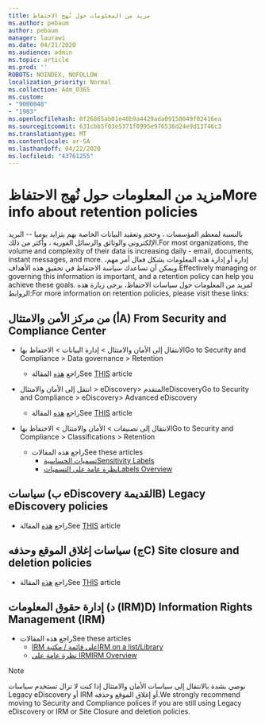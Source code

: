 ```yaml
---
title: مزيد من المعلومات حول نُهج الاحتفاظ
ms.author: pebaum
author: pebaum
manager: laurawi
ms.date: 04/21/2020
ms.audience: admin
ms.topic: article
ms.prod: ''
ROBOTS: NOINDEX, NOFOLLOW
localization_priority: Normal
ms.collection: Adm_O365
ms.custom:
- "9000048"
- "1983"
ms.openlocfilehash: 0f26865ab01e40b9a4429ada09150049f02416ea
ms.sourcegitcommit: 631cbb5f03e5371f0995e976536d24e9d13746c3
ms.translationtype: MT
ms.contentlocale: ar-SA
ms.lasthandoff: 04/22/2020
ms.locfileid: "43761255"
---
```

# <a name="more-info-about-retention-policies"></a><span data-ttu-id="84ab0-102">مزيد من المعلومات حول نُهج الاحتفاظ</span><span class="sxs-lookup"><span data-stu-id="84ab0-102">More info about retention policies</span></span>

<span data-ttu-id="84ab0-103">بالنسبة لمعظم المؤسسات ، وحجم وتعقيد البيانات الخاصة بهم يتزايد يوميا -- البريد الإلكتروني والوثائق والرسائل الفورية ، وأكثر من ذلك.</span><span class="sxs-lookup"><span data-stu-id="84ab0-103">For most organizations, the volume and complexity of their data is increasing daily - email, documents, instant messages, and more.</span></span> <span data-ttu-id="84ab0-104">إدارة أو إدارة هذه المعلومات بشكل فعال أمر مهم، ويمكن أن تساعدك سياسة الاحتفاظ في تحقيق هذه الأهداف.</span><span class="sxs-lookup"><span data-stu-id="84ab0-104">Effectively managing or governing this information is important, and a retention policy can help you achieve these goals.</span></span> <span data-ttu-id="84ab0-105">لمزيد من المعلومات حول سياسات الاحتفاظ، يرجى زيارة هذه الروابط:</span><span class="sxs-lookup"><span data-stu-id="84ab0-105">For more information on retention policies, please visit these links:</span></span>

## <a name="a-from-security-and-compliance-center"></a><span data-ttu-id="84ab0-106">أ) من مركز الأمن والامتثال</span><span class="sxs-lookup"><span data-stu-id="84ab0-106">A) From Security and Compliance Center</span></span>

- <span data-ttu-id="84ab0-107">الانتقال إلى الأمان والامتثال > إدارة البيانات > الاحتفاظ بها</span><span class="sxs-lookup"><span data-stu-id="84ab0-107">Go to Security and Compliance > Data governance > Retention</span></span>
  - <span data-ttu-id="84ab0-108">راجع [هذه](https://docs.microsoft.com/office365/securitycompliance/retention-policies) المقالة</span><span class="sxs-lookup"><span data-stu-id="84ab0-108">See [THIS](https://docs.microsoft.com/office365/securitycompliance/retention-policies) article</span></span>

- <span data-ttu-id="84ab0-109">انتقل إلى الأمان والامتثال > eDiscovery> المتقدمeDiscovery</span><span class="sxs-lookup"><span data-stu-id="84ab0-109">Go to Security and Compliance > eDiscovery> Advanced eDiscovery</span></span> 
  - <span data-ttu-id="84ab0-110">راجع [هذه](https://docs.microsoft.com/office365/securitycompliance/ediscovery-cases) المقالة</span><span class="sxs-lookup"><span data-stu-id="84ab0-110">See [THIS](https://docs.microsoft.com/office365/securitycompliance/ediscovery-cases) article</span></span>

- <span data-ttu-id="84ab0-111">الانتقال إلى تصنيفات > الأمان والامتثال > الاحتفاظ بها</span><span class="sxs-lookup"><span data-stu-id="84ab0-111">Go to Security and Compliance > Classifications > Retention</span></span>
  - <span data-ttu-id="84ab0-112">راجع هذه المقالات</span><span class="sxs-lookup"><span data-stu-id="84ab0-112">See these articles</span></span>
    - [<span data-ttu-id="84ab0-113">تسميات الحساسية</span><span class="sxs-lookup"><span data-stu-id="84ab0-113">Sensitivity Labels</span></span>](https://docs.microsoft.com/office365/securitycompliance/sensitivity-labels)
    - [<span data-ttu-id="84ab0-114">نظرة عامة على التسميات</span><span class="sxs-lookup"><span data-stu-id="84ab0-114">Labels Overview</span></span>](https://docs.microsoft.com/office365/securitycompliance/labels)

## <a name="b-legacy-ediscovery-policies"></a><span data-ttu-id="84ab0-115">ب) سياسات eDiscovery القديمة</span><span class="sxs-lookup"><span data-stu-id="84ab0-115">B) Legacy eDiscovery policies</span></span>

- <span data-ttu-id="84ab0-116">راجع [هذه](https://support.office.com/article/Set-up-an-eDiscovery-Center-in-SharePoint-Online-A18F8975-AA7F-43B4-A7D6-001D14744D8E) المقالة</span><span class="sxs-lookup"><span data-stu-id="84ab0-116">See [THIS](https://support.office.com/article/Set-up-an-eDiscovery-Center-in-SharePoint-Online-A18F8975-AA7F-43B4-A7D6-001D14744D8E) article</span></span>

## <a name="c-site-closure-and-deletion-policies"></a><span data-ttu-id="84ab0-117">ج) سياسات إغلاق الموقع وحذفه</span><span class="sxs-lookup"><span data-stu-id="84ab0-117">C) Site closure and deletion policies</span></span>

- <span data-ttu-id="84ab0-118">راجع [هذه](https://support.office.com/article/Use-policies-for-site-closure-and-deletion-A8280D82-27FD-48C5-9ADF-8A5431208BA5) المقالة</span><span class="sxs-lookup"><span data-stu-id="84ab0-118">See [THIS](https://support.office.com/article/Use-policies-for-site-closure-and-deletion-A8280D82-27FD-48C5-9ADF-8A5431208BA5) article</span></span>  

## <a name="d-information-rights-management-irm"></a><span data-ttu-id="84ab0-119">د) إدارة حقوق المعلومات (IRM)</span><span class="sxs-lookup"><span data-stu-id="84ab0-119">D) Information Rights Management (IRM)</span></span>

- <span data-ttu-id="84ab0-120">راجع هذه المقالات</span><span class="sxs-lookup"><span data-stu-id="84ab0-120">See these articles</span></span>
  - [<span data-ttu-id="84ab0-121">IRM على قائمة / مكتبة</span><span class="sxs-lookup"><span data-stu-id="84ab0-121">IRM on a list/Library</span></span>](https://support.office.com/article/apply-information-rights-management-to-a-list-or-library-3bdb5c4e-94fc-4741-b02f-4e7cc3c54aa1)
  - [<span data-ttu-id="84ab0-122">نظرة عامة على IRM</span><span class="sxs-lookup"><span data-stu-id="84ab0-122">IRM Overview</span></span>](https://support.office.com/article/create-and-apply-information-management-policies-eb501fe9-2ef6-4150-945a-65a6451ee9e9)

> [!Note]
> <span data-ttu-id="84ab0-123">نوصي بشدة بالانتقال إلى سياسات الأمان والامتثال إذا كنت لا تزال تستخدم سياسات Legacy eDiscovery أو IRM أو إغلاق الموقع وحذفه.</span><span class="sxs-lookup"><span data-stu-id="84ab0-123">We strongly recommend moving to Security and Compliance polices if you are still using Legacy eDiscovery or IRM or Site Closure and deletion policies.</span></span>
